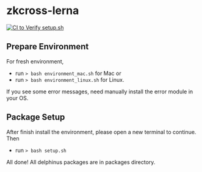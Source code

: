 # zkcross-lerna
[![CI to Verify setup.sh](https://github.com/DelphinusLab/zkcross-lerna/actions/workflows/main.yml/badge.svg)](https://github.com/DelphinusLab/zkcross-lerna/actions/workflows/main.yml)

## Prepare Environment

For fresh environment, 
- run `> bash environment_mac.sh` for Mac or 
- run `> bash environment_linux.sh` for Linux.

If you see some error messages, need manually install the error module in your OS.

## Package Setup

After finish install the environment, please open a new terminal to continue. Then
- run `> bash setup.sh`

All done!
All delphinus packages are in packages directory.
